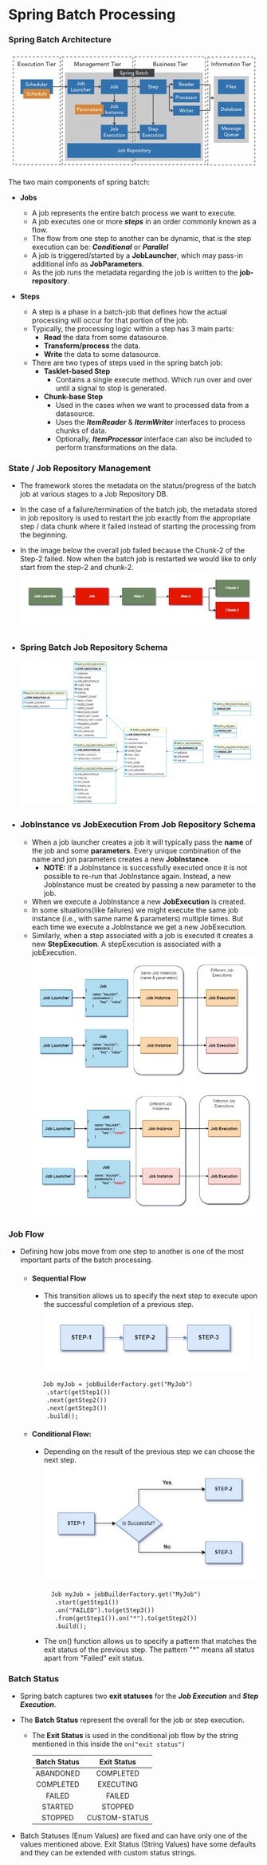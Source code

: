 # Spring Batch Processing

### Spring Batch Architecture
![Spring Batch Architecture](notes/1%20Spring%20Batch%20Architecture.png)

The two main components of spring batch:
* **Jobs**
  * A job represents the entire batch process we want to execute.
  * A job executes one or more **_steps_** in an order commonly known as a flow.
  * The flow from one step to another can be dynamic, that is the step execution can be: _**Conditional**_ or _**Parallel**_
  * A job is triggered/started by a **JobLauncher**, which may pass-in additional info as **JobParameters**.
  * As the job runs the metadata regarding the job is written to the **job-repository**.
  
* **Steps**
  * A step is a phase in a batch-job that defines how the actual processing will occur for that portion of the job.
  * Typically, the processing logic within a step has 3 main parts:
    * **Read** the data from some datasource.
    * **Transform/process** the data.
    * **Write** the data to some datasource.
  * There are two types of steps used in the spring batch job:
    * **Tasklet-based Step** 
      * Contains a single execute method. Which run over and over until a signal to stop is generated.
    * **Chunk-base Step**
      * Used in the cases when we want to processed data from a datasource.
      * Uses the **_ItemReader_** & **_ItermWriter_** interfaces to process chunks of data.
      * Optionally, **_ItemProcessor_** interface can also be included to perform transformations on the data.

### State / Job Repository  Management
* The framework stores the metadata on the status/progress of the batch job at various stages to a Job Repository DB.
* In the case of a failure/termination of the batch job, the metadata stored in job repository is used to restart the job exactly from the appropriate step / data chunk where it failed instead of starting the processing from the beginning.
* In the image below the overall job failed because the Chunk-2 of the Step-2 failed. Now when the batch job is restarted we would like to only start from the step-2 and chunk-2.  
  ![Failed Step in Job](notes/2.%20Failed%20Step%20in%20Job.png)

* ### Spring Batch Job Repository Schema
  ![Job Repository Schema](notes/3.%20Spring%20Batch%20Job%20Repository%20Schema.png)

* ### JobInstance vs JobExecution From Job Repository Schema
  * When a job launcher creates a job it will typically pass the **name** of the job and some **parameters**. Every unique combination of the name and jon parameters creates a new **JobInstance**.
    * **NOTE:** If a JobInstance is successfully executed once it is not possible to re-run that JobInstance again. Instead, a new JobInstance must be created by passing a new parameter to the job. 
  * When we execute a JobInstance a new **JobExecution** is created.
  * In some situations(like failures) we might execute the same job instance (i.e., with same name & parameters) multiple times. But each time we execute a JobInstance we get a new JobExecution.
  * Similarly, when a step associated with a job is executed it creates a new **StepExecution**. A stepExecution is associated with a jobExecution.
  ![Spring Batch Architecture](notes/4.%20Job%20Instance%20Vs%20Execution.png)

### Job Flow
* Defining how jobs move from one step to another is one of the most important parts of the batch processing.
  * #### Sequential Flow
    * This transition allows us to specify the next step to execute upon the successful completion of a previous step.
    ![Sequential Job Flow](notes/5.%20Sequential%20Job%20flow.png)
    ```
       Job myJob = jobBuilderFactory.get("MyJob")
        .start(getStep1())
        .next(getStep2())
        .next(getStep3())
        .build();
    ```
  * #### Conditional Flow:
    * Depending on the result of the previous step we can choose the next step.
        ![Conditional Job Flow](notes/6.%20Conditional%20Job%20flow.png)
      ```
        Job myJob = jobBuilderFactory.get("MyJob")
         .start(getStep1())
         .on("FAILED").to(getStep3())
         .from(getStep1()).on("*").to(getStep2())
         .build();
      ```
    * The on() function allows us to specify a pattern that matches the exit status of the previous step. The pattern "*" means all status apart from "Failed" exit status.

### Batch Status
* Spring batch captures two **exit statuses** for the  **_Job Execution_** and **_Step Execution_**.
* The **Batch Status** represent the overall for the job or step execution.
  * The **Exit Status** is used in the conditional job flow by the string mentioned in this inside the `on("exit status")`

    | Batch Status | Exit Status  |
    | :----------: | :----------: | 
    | ABANDONED    | COMPLETED    | 
    | COMPLETED    | EXECUTING    |
    | FAILED       | FAILED       |
    | STARTED      | STOPPED      |
    | STOPPED      | CUSTOM-STATUS|

* Batch Statuses (Enum Values) are fixed and can have only one of the values mentioned above. Exit Status (String Values) have some defaults and they can be extended with custom status strings.


